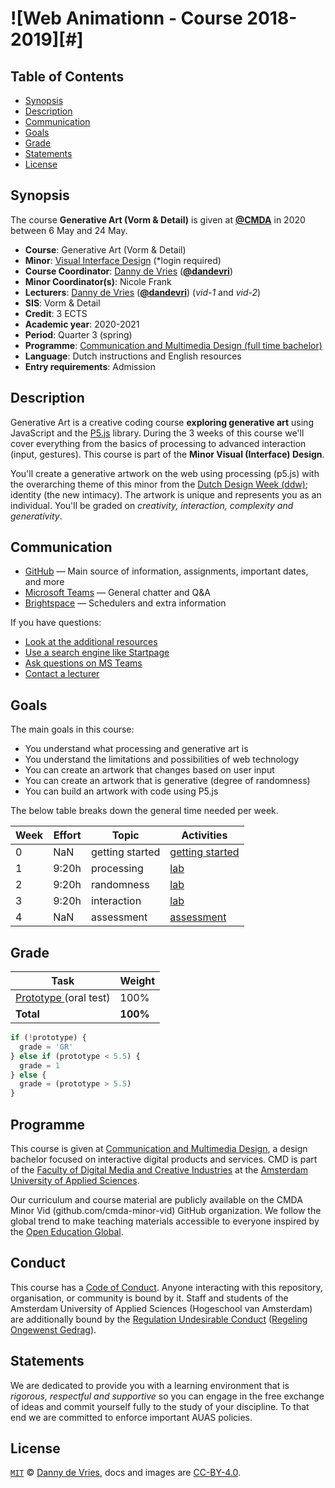 # ![Web Animationn - Course 2018-2019][#]
## Table of Contents

*   [Synopsis](#synopsis)
*   [Description](#description)
*   [Communication](#communication)
*   [Goals](#goals)
*   [Grade](#grade)
*   [Statements](#Statements)
*   [License](#license)

## Synopsis

The course **Generative Art (Vorm & Detail)** is given at [**@CMDA**][cmda] in 2020 between 6 May and 24 May.

*  **Course**: Generative Art (Vorm & Detail)
*  **Minor**: [Visual Interface Design][minor] (*login required)
*  **Course Coordinator**: [Danny de Vries][dangit] ([**@dandevri**][danweb])
*  **Minor Coordinator(s)**: Nicole Frank
*  **Lecturers**:
    [Danny de Vries][dangit] ([**@dandevri**][danweb]) (_vid-1_ and _vid-2_)
*  **SIS**: Vorm & Detail
*  **Credit**: 3 ECTS
*  **Academic year**: 2020-2021
*  **Period**: Quarter 3 (spring)
*  **Programme**: [Communication and Multimedia Design (full time bachelor)][cmdaweb]
*  **Language**: Dutch instructions and English resources
*  **Entry requirements**: Admission

## Description
Generative Art is a creative coding course **exploring generative art** using JavaScript and the [P5.js](https://p5js.org) library. During the 3 weeks of this course we'll cover everything from the basics of processing to advanced interaction (input, gestures). This course is part of the **Minor Visual (Interface) Design**.

You'll create a generative artwork on the web using processing (p5.js) with the overarching theme of this minor from the [Dutch Design Week (ddw)](https://ddw.nl/en); identity (the new intimacy). The artwork is unique and represents you as an individual. You'll be graded on _creativity, interaction, complexity and generativity_.

## Communication

*  [GitHub][gh] — Main source of information, assignments, important dates,
    and more
*  [Microsoft Teams][teams] — General chatter and Q&A
*  [Brightspace][moodle] — Schedulers and extra information

If you have questions:
*  [Look at the additional resources][resources]
*  [Use a search engine like Startpage][startpage]
*  [Ask questions on MS Teams][teams]
*  [Contact a lecturer][synopsis]

## Goals

The main goals in this course:

*  You understand what processing and generative art is
*  You understand the limitations and possibilities of web technology
*  You can create an artwork that changes based on user input
*  You can create an artwork that is generative (degree of randomness)
*  You can build an artwork with code using P5.js

The below table breaks down the general time needed per week.

| Week | Effort | Topic           | Activities                     |
|------|--------|-----------------|--------------------------------|
| 0    | NaN    | getting started | [getting started][gs]          |
| 1    | 9:20h  | processing      | [lab][w1lab]                   |
| 2    | 9:20h  | randomness      | [lab][w2lab]                   |
| 3    | 9:20h  | interaction     | [lab][w3lab]                   |
| 4    | NaN    | assessment      | [assessment][grading]          |

## Grade

| Task                              | Weight   |
|-----------------------------------|----------|
| [Prototype ][grading] (oral test) | 100%     |
| **Total**                         | **100%** |


```js
if (!prototype) {
  grade = 'GR'
} else if (prototype < 5.5) {
  grade = 1
} else {
  grade = (prototype > 5.5)
}
```

## Programme

This course is given at [Communication and Multimedia Design][bachelor], a
design bachelor focused on interactive digital products and services.  CMD is
part of the [Faculty of Digital Media and Creative Industries][faculty] at the
[Amsterdam University of Applied Sciences][university].

Our curriculum and course material are publicly available on the CMDA Minor Vid (github.com/cmda-minor-vid) GitHub organization. We follow the global trend to make teaching materials accessible to everyone inspired by the [Open Education Global][oec].

## Conduct

This course has a [Code of Conduct][coc].  Anyone interacting with this repository, organisation, or community is bound by it. Staff and students of the Amsterdam University of Applied Sciences (Hogeschool van Amsterdam) are additionally bound by the [Regulation Undesirable Conduct][ruc] ([Regeling Ongewenst Gedrag][rog]).

## Statements

We are dedicated to provide you with a learning environment that is _rigorous, respectful and supportive_ so you can engage in the free exchange of ideas and commit yourself fully to the study of your discipline. To that end we are committed to enforce important AUAS policies.


## License

[`MIT`][license] © [Danny de Vries][dangit], docs and images are [CC-BY-4.0][].

[banner]: https://cmda-minor-vid.github.io/web-animation-19-20/assets/banner.svg
[minor]: https://minoren.mijnhva.nl/Paginas/Vormgeving.aspx?wid=WebPartWPQ2&ft=visual%20inter
[cmda]: https://github.com/cmda
[dangit]: https://github.com/dandevri
[danweb]: https://github.com/dandevri
[gh]: https://github.com/cmda-minor-vid/generative-art-20-21
[examples]: /examples
[moodle]: https://moodle.cmd.hva.nl/course/view.php?id=575
[startpage]: https://www.startpage.com/
[resources]: /resources.md
[synopsis]: #synopsis
[grading]: grading.md
[bachelor]: https://www.cmd-amsterdam.nl/english/
[faculty]: https://www.amsterdamuas.com/faculty/fdmci/faculty-of-digital-media-and-creative-industries.html
[university]: https://www.amsterdamuas.com
[coc]: code-of-conduct.md
[ruc]: https://www.amsterdamuas.com/practical-matters/algemeen/hva-breed/juridische-zaken/legal-affairs/regulation-undesirable-conduct/regulation-undesirable-conduct.html#anker-3-complaints-authority
[rog]: https://www.hva.nl/praktisch/algemeen/hva-breed/juridische-zaken/loket-beroep-bezwaar-en-klacht/regeling-ongewenst-gedrag/regeling-ongewenst-gedrag.html?origin=gbS4rg%2FDTZuxQ6lGVF%2BN1A
[mit]: license.md#code
[license]: license.md
[cc-by-4.0]: license.md#documentation-and-images
[cmdaweb]: https://www.cmd-amsterdam.nl/english/

[gs]: getting-started.md

[w1]: week-1.md
[w2]: week-2.md
[w3]: week-3.md

[w1lec]: week-1.md#lecture
[w2lec]: week-2.md#lecture
[w3lec]: week-3.md#lecture

[w1lab]: week-1.md#lab
[w2lab]: week-2.md#lab
[w3lab]: week-3.md#lab

[teams]: http://teams.microsoft.com
[oec]: https://www.oeglobal.org
